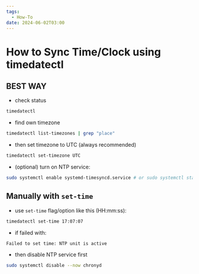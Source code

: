 ```yaml
---
tags:
  - How-To
date: 2024-06-02T03:00
---
```

<!-- 2024-06-02-0300 (June 02, 2024 03:00:26 AM) -->

# How to Sync Time/Clock using timedatectl

## BEST WAY
- check status
```bash
timedatectl
```

- find own timezone
```bash
timedatectl list-timezones | grep "place"
```

- then set timezone to UTC (always recommended)
```bash
timedatectl set-timezone UTC

```

- (optional) turn on NTP service:
```bash
sudo systemctl enable systemd-timesyncd.service # or sudo systemctl start systemd-timesyncd.service for non-persistent change
```

## Manually with `set-time`
- use `set-time` flag/option like this (HH:mm:ss):
```bash
timedatectl set-time 17:07:07
```

- if failed with:
```bash
Failed to set time: NTP unit is active
```

- then disable NTP service first
```bash
sudo systemctl disable --now chronyd
```

